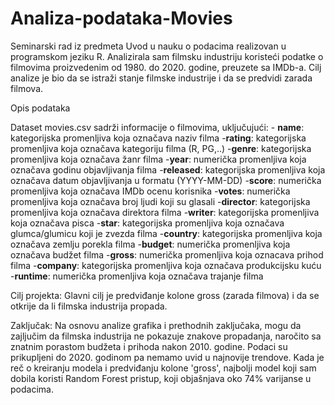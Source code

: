 # Analiza-podataka-Movies

Seminarski rad iz predmeta Uvod u nauku o podacima realizovan u programskom jeziku R. Analizirala sam filmsku industriju koristeći podatke o filmovima proizvedenim od 1980. do 2020. godine, preuzete sa IMDb-a. Cilj analize je bio da se istraži stanje filmske industrije i da se predvidi zarada filmova.

Opis podataka

Dataset movies.csv sadrži informacije o filmovima, uključujući:
    - **name**: kategorijska promenljiva koja označava naziv filma
    -**rating**: kategorijska promenljiva koja označava kategoriju filma (R, PG,..) 
    -**genre**: kategorijska promenljiva koja označava žanr filma
    -**year**: numerička promenljiva koja označava godinu objavljivanja filma
    -**released**: kategorijska promenljiva koja označava datum objavljivanja u formatu (YYYY-MM-DD)
    -**score**: numerička promenljiva koja označava IMDb ocenu korisnika
    -**votes**: numerička promenljiva koja označava broj ljudi koji su glasali
    -**director**: kategorijska promenljiva koja označava direktora filma
    -**writer**: kategorijska promenljiva koja označava pisca
    -**star**: kategorijska promenljiva koja označava glumca/glumicu koji je zvezda filma
    -**country**: kategorijska promenljiva koja označava zemlju porekla filma
    -**budget**: numerička promenljiva koja označava budžet filma
    -**gross**: numerička promenljiva koja oznacava prihod filma
    -**company**: kategorijska promenljiva koja označava produkcijsku kuću
    -**runtime**: numerička promenljiva koja označava trajanje filma

Cilj projekta: Glavni cilj je predviđanje kolone gross (zarada filmova) i da se otkrije da li filmska industrija propada.

Zaključak: Na osnovu analize grafika i prethodnih zaključaka, mogu da zajljučim da filmska industrija ne pokazuje znakove propadanja, naročito sa znatnim porastom budžeta i prihoda nakon 2010. godine. Podaci su prikupljeni do 2020. godinom pa nemamo uvid u najnovije trendove. Kada je reč o kreiranju modela i predviđanju kolone 'gross', najbolji model koji sam dobila koristi Random Forest pristup, koji objašnjava oko 74% varijanse u podacima.
